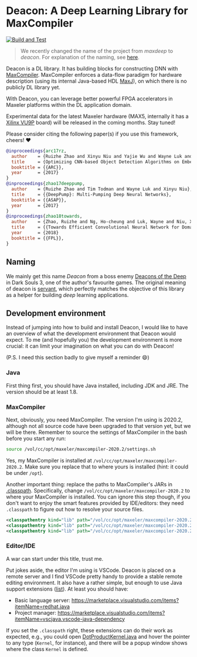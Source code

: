 # Deacon: A Deep Learning Library for MaxCompiler

[![Build and Test](https://github.com/kumasento/deacon/actions/workflows/buildAndTest.yml/badge.svg)](https://github.com/kumasento/maxdeep/actions/workflows/buildAndTest.yml)

> We recently changed the name of the project from _maxdeep_ to _deacon_. For explanation of the naming, see [here](#naming).

Deacon is a DL library. It has building blocks for constructing DNN with [MaxCompiler](https://www.maxeler.com/products/software/maxcompiler/). MaxCompiler enforces a data-flow paradigm for hardware description (using its internal Java-based HDL [MaxJ](https://www.doc.ic.ac.uk/~georgig/OpenSPL2014/)), on which there is no publicly DL library yet.

With Deacon, you can leverage better powerful FPGA accelerators in Maxeler platforms within the DL application domain.

Experimental data for the latest Maxeler hardware (MAX5, internally it has a [Xilinx VU9P](https://www.xilinx.com/products/silicon-devices/fpga/virtex-ultrascale-plus.html) board) will be released in the coming months. Stay tuned!


Please consider citing the following paper(s) if you use this framework, cheers! :heart:

```bibtex
@inproceedings{arc17rz,
  author    = {Ruizhe Zhao and Xinyu Niu and Yajie Wu and Wayne Luk and Qiang Liu},
  title     = {Optimizing CNN-based Object Detection Algorithms on Embedded FPGA Platforms},
  booktitle = {{ARC}},
  year      = {2017}
}
@inproceedings{zhao17deeppump,
  author    = {Ruizhe Zhao and Tim Todman and Wayne Luk and Xinyu Niu},
  title     = {{DeepPump}: Multi-Pumping Deep Neural Networks},
  booktitle = {{ASAP}},
  year      = {2017}
}
@inproceedings{zhao18towards,
  author    = {Zhao, Ruizhe and Ng, Ho-cheung and Luk, Wayne and Niu, Xinyu},
  title     = {{Towards Efficient Convolutional Neural Network for Domain-Specific Applications on FPGA}},
  year      = {2018}
  booktitle = {{FPL}},
}
```

## Naming

We mainly get this name _Deacon_ from a boss enemy [Deacons of the Deep](https://darksouls3.wiki.fextralife.com/Deacons+of+the+Deep) in Dark Souls 3, one of the author's favourite games. The original meaning of deacon is [servant](https://en.wikipedia.org/wiki/Deacon#Origin_and_development), which perfectly matches the objective of this library as a helper for building _deep_ learning applications.

## Development environment

Instead of jumping into how to build and install Deacon, I would like to have an overview of what the development environment that Deacon would expect. To me (and hopefully you) the development environment is more crucial: it can limit your imagination on what you can do with Deacon!

(P.S. I need this section badly to give myself a reminder :smile:)

### Java

First thing first, you should have Java installed, including JDK and JRE. The version should be at least 1.8.

### MaxCompiler

Next, obviously, you need MaxCompiler. The version I'm using is 2020.2, although not all source code have been upgraded to that version yet, but we will be there. Remember to source the settings of MaxCompiler in the bash before you start any run:

```sh
source /vol/cc/opt/maxeler/maxcompiler-2020.2/settings.sh
```

Yes, my MaxCompiler is installed at `/vol/cc/opt/maxeler/maxcompiler-2020.2`. Make sure you replace that to where yours is installed (hint: it could be under `/opt`).

Another important thing: replace the paths to MaxCompiler's JARs in [.classpath](.classpath). Specifically, change `/vol/cc/opt/maxeler/maxcompiler-2020.2` to where your MaxCompiler is installed. You can ignore this step though, if you don't want to enjoy the smart features provided by IDE/editors: they need `.classpath` to figure out how to resolve your source files.

```xml
<classpathentry kind="lib" path="/vol/cc/opt/maxeler/maxcompiler-2020.2/lib/MaxCompiler.jar" />
<classpathentry kind="lib" path="/vol/cc/opt/maxeler/maxcompiler-2020.2/lib/Max4Platform.jar" />
<classpathentry kind="lib" path="/vol/cc/opt/maxeler/maxcompiler-2020.2/lib/Max5Platform.jar" />
```

### Editor/IDE

A war can start under this title, trust me.

Put jokes aside, the editor I'm using is VSCode. Deacon is placed on a remote server and I find VSCode pretty handy to provide a stable remote editing environment. It also have a rather simple, but enough to use Java support extensions ([list](https://code.visualstudio.com/docs/java/extensions)). At least you should have:

* Basic language server: https://marketplace.visualstudio.com/items?itemName=redhat.java
* Project manager: https://marketplace.visualstudio.com/items?itemName=vscjava.vscode-java-dependency

If you set the `.classpath` right, these extensions can do their work as expected, e.g., you could open [DotProductKernel.java](app/dot_product/DotProductKernel.java) and hover the pointer to any type (`Kernel`, for instance), and there will be a popup window shows where the class `Kernel` is defined.
